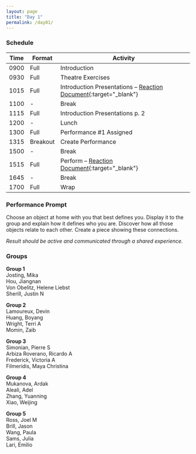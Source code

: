 ```yaml
---
layout: page
title: "Day 1"
permalink: /day01/
---
```


### Schedule

| Time | Format | Activity |
| --- | --- | --- |
| 0900 | Full | Introduction |
| 0930 | Full | Theatre Exercises |
| 1015 | Full | Introduction Presentations &#x2013; [Reaction Document](https://docs.google.com/document/d/1jVupOSVqjYsTUCZcx18bJWyIJ5tzyVRahdDvhdezt1Y/edit?usp=sharing){:target="\_blank"} |
| 1100 | - | Break |
| 1115 | Full | Introduction Presentations p. 2 |
| 1200 | - | Lunch |
| 1300 | Full | Performance #1 Assigned |
| 1315 | Breakout | Create Performance |
| 1500 | - | Break |
| 1515 | Full | Perform &#x2013; [Reaction Document](https://docs.google.com/document/d/1ITH0KveJfApOMSBsPeHLMe0yX_bkCsjHI1ujzm6zegI/edit?usp=sharing){:target="\_blank"} |
| 1645 | - | Break |
| 1700 | Full | Wrap |

### Performance Prompt

Choose an object at home with you that best defines you. Display it to the group and explain how it defines who you are. Discover how all those objects relate to each other. Create a piece showing these connections.

_Result should be active and communicated through a shared experience._

### Groups

**Group 1**  
Josting, Mika  
Hou, Jiangnan  
Von Obelitz, Helene Liebst  
Sherill, Justin N

**Group 2**  
Lamoureux, Devin  
Huang, Boyang  
Wright, Terri A  
Momin, Zaib

**Group 3**  
Simonian, Pierre S  
Arbiza Roverano, Ricardo A  
Frederick, Victoria A  
Filmeridis, Maya Christina

**Group 4**  
Mukanova, Ardak  
Aleali, Adel  
Zhang, Yuanning  
Xiao, Weijing

**Group 5**  
Ross, Joel M  
Brill, Jason  
Wang, Paula  
Sams, Julia  
Lari, Emilio
